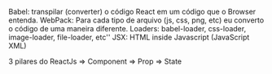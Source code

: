 Babel: transpilar (converter) o código React em um código que o Browser entenda.
WebPack: Para cada tipo de arquivo (js, css, png, etc) eu converto o código de uma maneira diferente.
Loaders: babel-loader, css-loader, image-loader, file-loader, etc''
JSX: HTML inside Javascript (JavaScript XML)

3 pilares do ReactJs
=> Component
=> Prop
=> State
